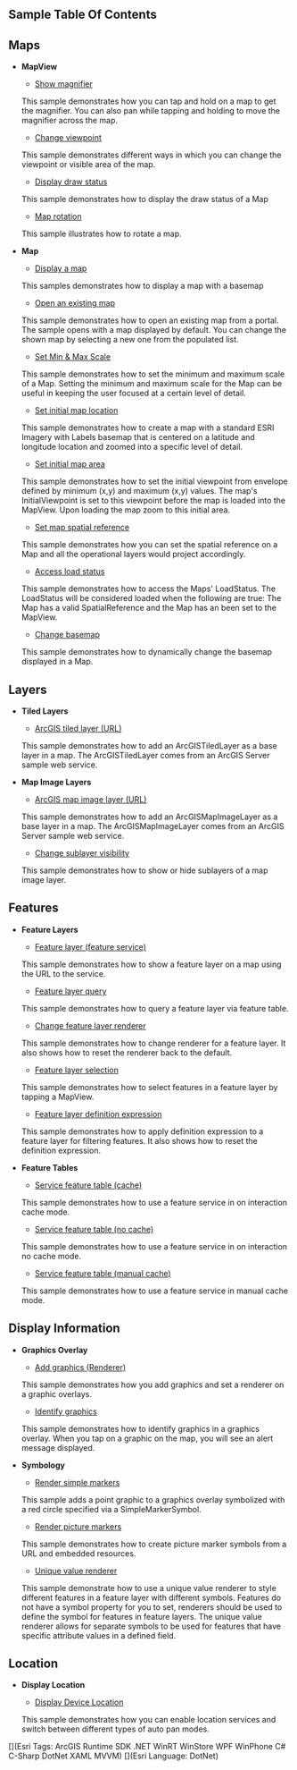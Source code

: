 ## Sample Table Of Contents
## Maps


- **MapView**

    * [Show magnifier](Xamarin.Android/Samples/MapView/ShowMagnifier)

    This sample demonstrates how you can tap and hold on a map to get the magnifier. You can also pan while tapping and holding to move the magnifier across the map.

    * [Change viewpoint](Xamarin.Android/Samples/MapView/ChangeViewpoint)

    This sample demonstrates different ways in which you can change the viewpoint or visible area of the map.

    * [Display draw status](Xamarin.Android/Samples/MapView/DisplayDrawStatus)

    This sample demonstrates how to display the draw status of a Map

    * [Map rotation](Xamarin.Android/Samples/MapView/MapRotation)

    This sample illustrates how to rotate a map.


- **Map**

    * [Display a map](Xamarin.Android/Samples/Map/DisplayMap)

    This samples demonstrates how to display a map with a basemap

    * [Open an existing map](Xamarin.Android/Samples/Map/OpenExistingMap)

    This sample demonstrates how to open an existing map from a portal. The sample opens with a map displayed by default. You can change the shown map by selecting a new one from the populated list.

    * [Set Min & Max Scale](Xamarin.Android/Samples/Map/SetMinMaxScale)

    This sample demonstrates how to set the minimum and maximum scale of a Map. Setting the minimum and maximum scale for the Map can be useful in keeping the user focused at a certain level of detail.

    * [Set initial map location](Xamarin.Android/Samples/Map/SetInitialMapLocation)

    This sample demonstrates how to create a map with a standard ESRI Imagery with Labels basemap that is centered on a latitude and longitude location and zoomed into a specific level of detail.

    * [Set initial map area](Xamarin.Android/Samples/Map/SetInitialMapArea)

    This sample demonstrates how to set the initial viewpoint from envelope defined by minimum (x,y) and maximum (x,y) values. The map's InitialViewpoint is set to this viewpoint before the map is loaded into the MapView. Upon loading the map zoom to this initial area.

    * [Set map spatial reference](Xamarin.Android/Samples/Map/SetMapSpatialReference)

    This sample demonstrates how you can set the spatial reference on a Map and all the operational layers would project accordingly.

    * [Access load status](Xamarin.Android/Samples/Map/AccessLoadStatus)

    This sample demonstrates how to access the Maps' LoadStatus. The LoadStatus will be considered loaded when the following are true: The Map has a valid SpatialReference and the Map has an been set to the MapView.

    * [Change basemap](Xamarin.Android/Samples/Map/ChangeBasemap)

    This sample demonstrates how to dynamically change the basemap displayed in a Map.

## Layers


- **Tiled Layers**

    * [ArcGIS tiled layer (URL)](Xamarin.Android/Samples/Layers/ArcGISTiledLayerUrl)

    This sample demonstrates how to add an ArcGISTiledLayer as a base layer in a map. The ArcGISTiledLayer comes from an ArcGIS Server sample web service.


- **Map Image Layers**

    * [ArcGIS map image layer (URL)](Xamarin.Android/Samples/Layers/ArcGISMapImageLayerUrl)

    This sample demonstrates how to add an ArcGISMapImageLayer as a base layer in a map. The ArcGISMapImageLayer comes from an ArcGIS Server sample web service.

    * [Change sublayer visibility](Xamarin.Android/Samples/Layers/ChangeSublayerVisibility)

    This sample demonstrates how to show or hide sublayers of a map image layer.

## Features


- **Feature Layers**

    * [Feature layer (feature service)](Xamarin.Android/Samples/Layers/FeatureLayerUrl)

    This sample demonstrates how to show a feature layer on a map using the URL to the service.

    * [Feature layer query](Xamarin.Android/Samples/Data/FeatureLayerQuery)

    This sample demonstrates how to query a feature layer via feature table.

    * [Change feature layer renderer](Xamarin.Android/Samples/Layers/ChangeFeatureLayerRenderer)

    This sample demonstrates how to change renderer for a feature layer. It also shows how to reset the renderer back to the default.

    * [Feature layer selection](Xamarin.Android/Samples/Layers/FeatureLayerSelection)

    This sample demonstrates how to select features in a feature layer by tapping a MapView.

    * [Feature layer definition expression](Xamarin.Android/Samples/Layers/FeatureLayerDefinitionExpression)

    This sample demonstrates how to apply definition expression to a feature layer for filtering features. It also shows how to reset the definition expression.


- **Feature Tables**

    * [Service feature table (cache)](Xamarin.Android/Samples/Data/ServiceFeatureTableCache)

    This sample demonstrates how to use a feature service in on interaction cache mode.

    * [Service feature table (no cache)](Xamarin.Android/Samples/Data/ServiceFeatureTableNoCache)

    This sample demonstrates how to use a feature service in on interaction no cache mode.

    * [Service feature table (manual cache)](Xamarin.Android/Samples/Data/ServiceFeatureTableManualCache)

    This sample demonstrates how to use a feature service in manual cache mode.

## Display Information


- **Graphics Overlay**

    * [Add graphics (Renderer)](Xamarin.Android/Samples/GraphicsOverlay/AddGraphicsRenderer)

    This sample demonstrates how you add graphics and set a renderer on a graphic overlays.

    * [Identify graphics](Xamarin.Android/Samples/GraphicsOverlay/IdentifyGraphics)

    This sample demonstrates how to identify graphics in a graphics overlay. When you tap on a graphic on the map, you will see an alert message displayed.


- **Symbology**

    * [Render simple markers](Xamarin.Android/Samples/Symbology/RenderSimpleMarkers)

    This sample adds a point graphic to a graphics overlay symbolized with a red circle specified via a SimpleMarkerSymbol.

    * [Render picture markers](Xamarin.Android/Samples/Symbology/RenderPictureMarkers)

    This sample demonstrates how to create picture marker symbols from a URL and embedded resources.

    * [Unique value renderer](Xamarin.Android/Samples/Symbology/RenderUniqueValues)

    This sample demonstrate how to use a unique value renderer to style different features in a feature layer with different symbols. Features do not have a symbol property for you to set, renderers should be used to define the symbol for features in feature layers. The unique value renderer allows for separate symbols to be used for features that have specific attribute values in a defined field.

## Location


- **Display Location**

    * [Display Device Location](Xamarin.Android/Samples/Location/DisplayDeviceLocation)

    This sample demonstrates how you can enable location services and switch between different types of auto pan modes.



[](Esri Tags: ArcGIS Runtime SDK .NET WinRT WinStore WPF WinPhone C# C-Sharp DotNet XAML MVVM)
[](Esri Language: DotNet)
